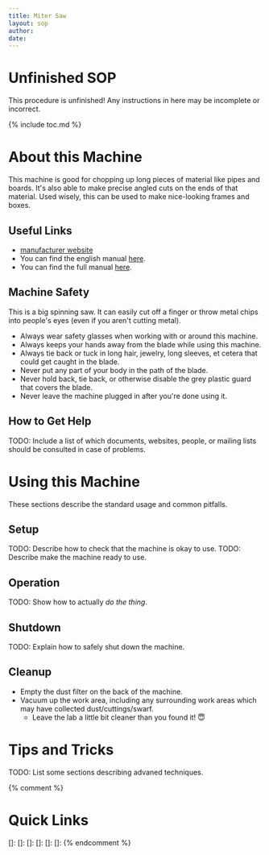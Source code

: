 ```yaml
---
title: Miter Saw
layout: sop
author:
date:
---
```


# Unfinished SOP
This procedure is unfinished! Any instructions in here may be incomplete or incorrect.

{% include toc.md %}

# About this Machine
This machine is good for chopping up long pieces of material like pipes and boards.
It's also able to make precise angled cuts on the ends of that material.
Used wisely, this can be used to make nice-looking frames and boxes.

## Useful Links
- [manufacturer website][MFG]
- You can find the english manual [here](manual_en.pdf).
- You can find the full manual [here][fullManual].

## Machine Safety
This is a big spinning saw. It can easily cut off a finger or throw metal chips into people's eyes (even if you aren't cutting metal).

- Always wear safety glasses when working with or around this machine.
- Always keeps your hands away from the blade while using this machine.
- Always tie back or tuck in long hair, jewelry, long sleeves, et cetera that could get caught in the blade. 
- Never put any part of your body in the path of the blade.
- Never hold back, tie back, or otherwise disable the grey plastic guard that covers the blade.
- Never leave the machine plugged in after you're done using it.

## How to Get Help
TODO: Include a list of which documents, websites, people, or mailing lists should be consulted in case of problems.

# Using this Machine
These sections describe the standard usage and common pitfalls.

## Setup
TODO: Describe how to check that the machine is okay to use.
TODO: Describe make the machine ready to use.

## Operation
TODO: Show how to actually *do the thing*.

## Shutdown
TODO: Explain how to safely shut down the machine.

## Cleanup
- Empty the dust filter on the back of the machine.
- Vacuum up the work area, including any surrounding work areas which may have collected dust/cuttings/swarf.
    - Leave the lab a little bit cleaner than you found it! 😇

# Tips and Tricks
TODO: List some sections describing advaned techniques.

{% comment %}
# Quick Links
[fullManual]: https://servicenet.dewalt.com/documents/English/Instruction%20Manual/N141479,DW715.pdf
[MFG]: https://servicenet.dewalt.com/Products/Detail?isId=true&productNumber=DW715
[]: 
[]: 
[]: 
[]: 
[]: 
[]: 
{% endcomment %}

